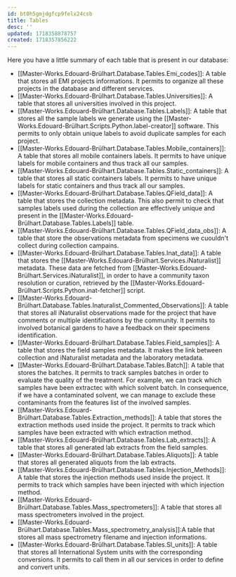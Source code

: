 ```yaml
---
id: bt0h5gmjdgfcp9felx24csb
title: Tables
desc: ''
updated: 1718358878757
created: 1718357856222
---
```


Here you have a little summary of each table that is present in our database:
- [[Master-Works.Edouard-Brülhart.Database.Tables.Emi_codes]]: A table that stores all EMI projects informations. It permits to organize all these projects in the database and different services.
- [[Master-Works.Edouard-Brülhart.Database.Tables.Universities]]: A table that stores all universities involved in this project.
- [[Master-Works.Edouard-Brülhart.Database.Tables.Labels]]: A table that stores all the sample labels we generate using the [[Master-Works.Edouard-Brülhart.Scripts.Python.label-creator]] software. This permits to only obtain unique labels to avoid duplicate samples for each project.
- [[Master-Works.Edouard-Brülhart.Database.Tables.Mobile_containers]]: A table that stores all mobile containers labels. It permits to have unique labels for mobile containers and thus track all our samples.
- [[Master-Works.Edouard-Brülhart.Database.Tables.Static_containers]]: A table that stores all static containers labels. It permits to have unique labels for static containers and thus track all our samples.
- [[Master-Works.Edouard-Brülhart.Database.Tables.QField_data]]: A table that stores the collection metadata. This also permit to check that samples labels used during the collection are effectively unique and present in the [[Master-Works.Edouard-Brülhart.Database.Tables.Labels]] table.
- [[Master-Works.Edouard-Brülhart.Database.Tables.QField_data_obs]]: A table that store the observations metadata from specimens we cuouldn't collect during collection campains.
- [[Master-Works.Edouard-Brülhart.Database.Tables.Inat_data]]: A table that stores the [[Master-Works.Edouard-Brülhart.Services.iNaturalist]] metadata. These data are fetched from [[Master-Works.Edouard-Brülhart.Services.iNaturalist]], in order to have a community taxon resolution or curation, retrieved by the [[Master-Works.Edouard-Brülhart.Scripts.Python.inat-fetcher]] script.
- [[Master-Works.Edouard-Brülhart.Database.Tables.Inaturalist_Commented_Observations]]: A table that stores all iNaturalist observations made for the project that have comments or multiple identifications by the community. It permits to involved botanical gardens to have a feedback on their specimens identification.
- [[Master-Works.Edouard-Brülhart.Database.Tables.Field_samples]]: A table that stores the field samples metadata. It makes the link between collection and iNaturalist metadata and the laboratory metadata.
- [[Master-Works.Edouard-Brülhart.Database.Tables.Batch]]: A table that stores the batches. It permits to track samples batches in order to evaluate the quality of the treatment. For example, we can track which samples have been extractec with which solvent batch. In consequence, if we have a contaminated solvent, we can manage to exclude these contaminants from the features list of the involved samples. 
- [[Master-Works.Edouard-Brülhart.Database.Tables.Extraction_methods]]: A table that stores the extraction methods used inside the project. It permits to track which samples have been extracted with which extraction method.
- [[Master-Works.Edouard-Brülhart.Database.Tables.Lab_extracts]]: A table that stores all generated lab extracts from the field samples.
- [[Master-Works.Edouard-Brülhart.Database.Tables.Aliquots]]: A table that stores all generated aliquots from the lab extracts.
- [[Master-Works.Edouard-Brülhart.Database.Tables.Injection_Methods]]: A table that stores the injection methods used inside the project. It permits to track which samples have been injected with which injection method.
- [[Master-Works.Edouard-Brülhart.Database.Tables.Mass_spectrometers]]: A table that stores all mass spectrometers involved in the project.
- [[Master-Works.Edouard-Brülhart.Database.Tables.Mass_spectrometry_analysis]]:A table that stores all mass spectrometry filename and injection informations.
- [[Master-Works.Edouard-Brülhart.Database.Tables.SI_units]]: A table that stores all International System units with the corresponding conversions. It permits to call them in all our services in order to define and convert units.